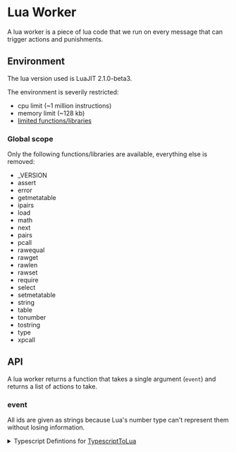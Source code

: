 
# Lua Worker

A lua worker is a piece of lua code that we run on every message that can
trigger actions and punishments.

## Environment

The lua version used is LuaJIT 2.1.0-beta3.

The environment is severily restricted:

- cpu limit (~1 million instructions)
- memory limit (~128 kb)
- [limited functions/libraries](#global-scope)

### Global scope

Only the following functions/libraries are available, everything else is removed:

- _VERSION
- assert
- error
- getmetatable
- ipairs
- load
- math
- next
- pairs
- pcall
- rawequal
- rawget
- rawlen
- rawset
- require
- select
- setmetatable
- string
- table
- tonumber
- tostring
- type
- xpcall

## API

A lua worker returns a function that takes a single argument (`event`) and 
returns a list of actions to take.


### event

All ids are given as strings because Lua's number type can't represent them 
without losing information.

<details>
  <summary>
    Typescript Defintions for <a href="https://typescripttolua.github.io/">TypescriptToLua</a>
  </summary>
```ts
declare type integer = number // will only ever be a whole number

declare interface Event {
  message_id: string
  channel_id: string
  guild_id: string
  member_id: string
  member_roles: Array<string>
  member_is_bot: boolean
  member_permissions: string
  member_is_owner: boolean
  content?: string
  attachments: Array<Attachment>
  embeds: Array<Embed>
  message_type: integer
  application_id?: string
  mention_everyone: boolean
  mention_users: Array<string>
  mention_roles: Array<string>
  mention_channels: Array<string>
  interaction?: Interaction
}

declare interface Attachment {
  attachment_id: string
  filename: string
  content_type?: string
  size: integer
  url: string
  proxy_url: string
  height?: integer
  width?: integer
}

declare interface Embed {
  title?: string
  description?: string
  url?: string
  timestamp?: integer
  color?: integer
  footer_text?: string
  footer_icon?: string
  image_url?: string
  image_height?: integer
  image_width?: integer
  thumbnail_url?: string
  thumbnail_height?: integer
  thumbnail_width?: integer
  video_url?: string
  video_height?: integer
  video_width?: integer
  provider_name?: string
  provider_url?: string
  author_name?: string
  author_url?: string
  author_icon?: string
  fields: Array<EmbedField>
}

declare interface EmbedField {
  name: string
  value: string
  inline: boolean
}

declare interface Interaction {
  id: string
  type?: integer
  name: string
  user_id?: string
}
```
</details>

- message_id: string
- channel_id: string
- guild_id: string
- member_id: string
- member_roles: list[string]
- member_is_bot: boolean
- member_permissions: string
- member_is_owner: boolean
- content: ?string
- attachments: list
  - attachment_id: string
  - filename: string
  - content_type: ?string
  - size: int
  - url: string
  - proxy_url: string
  - height: ?int
  - width: ?int
- embeds: list
  - title: ?string
  - description: ?string
  - url: ?string
  - timestamp: ?int
  - color: ?int
  - footer_text: ?string
  - footer_icon: ?string
  - image_url: ?string
  - image_height: ?int
  - image_width: ?int
  - thumbnail_url: ?string
  - thumbnail_height: ?int
  - thumbnail_width: ?int
  - video_url: ?string
  - video_height: ?int
  - video_width: ?int
  - provider_name: ?string
  - provider_url: ?string
  - author_name: ?string
  - author_url: ?string
  - author_icon: ?string
  - fields: list
    - name: string
    - value: string
    - inline: boolean
- message_type: int
- application_id: ?string
- mention_everyone: boolean
- mention_users: list[string]
- mention_roles: list[string]
- mention_channels: list[string]
- interaction: table
  - id: string
  - type: ?int
  - name: string
  - user_id: ?string

### actions

Possible actions:

- `delete:reason`, deletes the message
- `block:reason`, blocks the author \* \*\*
- `challenge:reason`, challenges the author \*\*
- `log:message`, logs the message
- `announcement:ttl:message`, sends the message in the channel (message is deleted after `ttl` seconds. message is prefixed by `[WORKER]`)\*\*\*

`*` 3 blocks in an hour result in a challenge and might immediately issue a
challenge in raid conditions.  
`**` Does NOT delete the message.  
`***` Announcement may not be sent in raid conditions.

Note: reason/message is limited to 500 characters except for announcements which has a limit of 1800 characters.

## Examples

### Block all links

```lua
return function(event)
    if event.content and (event.content:match("http://") or event.content:match("https://")) then
        return { "delete", "block" }
    end
end
```

### Log discord invites

```lua
return function(event)
    -- very terrible check
    if not event.content or not (event.content:match("discord.gg") or event.content:match("/invite/")) then
        return
    end
    local message_link = "https://discord.com/channels/" .. event.guild_id .. "/" .. event.channel_id .. "/" .. event.message_id
    return {
        "log:<@" .. event.member_id .. "> sent an invite. [Jump](" .. message_link .. ")."
    }
end
```
